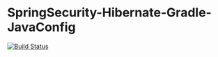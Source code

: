 # SpringSecurity-Hibernate-Gradle-JavaConfig

[![Build Status](https://travis-ci.org/codefolk/SpringSecurity-Hibernate-Gradle-JavaConfig.svg)](https://travis-ci.org/codefolk/SpringSecurity-Hibernate-Gradle-JavaConfig)